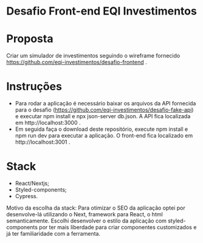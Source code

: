 # Desafio Front-end EQI Investimentos

# Proposta
Criar um simulador de investimentos seguindo o wireframe fornecido https://github.com/eqi-investimentos/desafio-frontend .

# Instruções
- Para rodar a aplicação é necessário baixar os arquivos da API fornecida para o desafio (https://github.com/eqi-investimentos/desafio-fake-api) e executar npm install e npx json-server db.json. A API fica localizada em http://localhost:3000 .
- Em seguida faça o download deste repositório, execute npm install e npm run dev para executar a aplicação. O front-end fica localizado em http://localhost:3001 .

# Stack
- React/Nextjs;
- Styled-components;
- Cypress.

Motivo da escolha da stack:
Para otimizar o SEO da aplicação optei por desenvolve-lá utilizando o Next, framework para React, o html semanticamente.
Escolhi desenvolver o estilo da aplicação com styled-components por ter mais liberdade para criar componentes customizados e já ter familiaridade com a ferramenta.